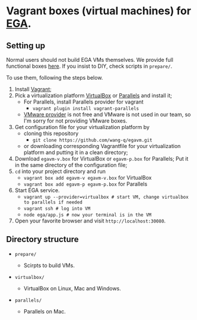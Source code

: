 # Vagrant boxes (virtual machines) for [EGA](http://ega.nju.edu.cn).

## Setting up

Normal users should not build EGA VMs themselves. We provide full functional boxes [here](http://ega.nju.edu.cn/download). If you insist to DIY, check scripts in `prepare/`.

To use them, following the steps below.

1. Install [Vagrant](https://www.vagrantup.com/downloads.html);
2. Pick a virtualization platform [VirtualBox](https://www.virtualbox.org/wiki/Downloads) or [Parallels](http://www.parallels.com/products/desktop/) and install it;
    + For Parallels, install Parallels provider for vagrant
        - `vagrant plugin install vagrant-parallels`
    + [VMware provider](http://www.vagrantup.com/vmware) is not free and VMware is not used in our team, so I'm sorry for not providing VMware boxes.
3. Get configuration file for your virtualization platform by
    + cloning this repository
        - `git clone https://github.com/wang-q/egavm.git`
    + or downloading corresponding Vagrantfile for your virtualization platform and putting it in a clean directory;
4. Download `egavm-v.box` for VirtualBox or `egavm-p.box` for Parallels; Put it in the same directory of the configuration file;
5. `cd` into your project directory and run
    + `vagrant box add egavm-v egavm-v.box` for VirtualBox
    + `vagrant box add egavm-p egavm-p.box` for Parallels
6. Start EGA service.
    + `vagrant up --provider=virtualbox # start VM, change virtualbox to parallels if needed`
    + `vagrant ssh # log into VM`
    + `node ega/app.js # now your terminal is in the VM`
7. Open your favorite browser and visit `http://localhost:30080`.

## Directory structure

* `prepare/`
    + Scirpts to build VMs.

* `virtualbox/`
    + VirtualBox on Linux, Mac and Windows.

* `parallels/`
    + Parallels on Mac.
